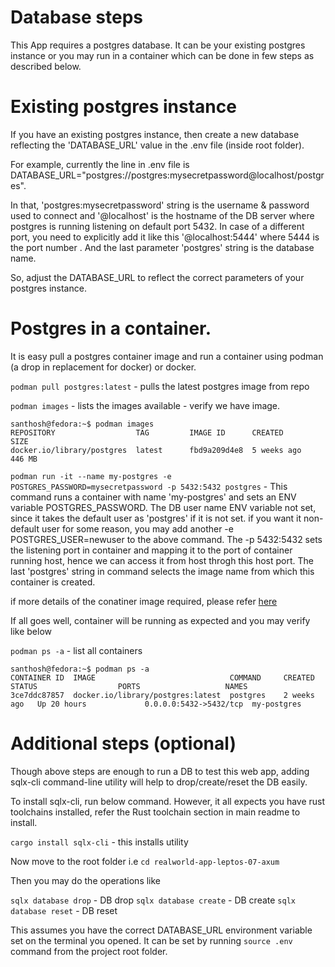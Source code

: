 
# Database steps

This App requires a postgres database. It can be your existing postgres instance or you may run in a container which can be done in few steps as described below.

# Existing postgres instance

If you have an existing postgres instance, then create a new database reflecting the 'DATABASE_URL' value in the .env file (inside root folder).

For example, currently the line in .env file is DATABASE_URL="postgres://postgres:mysecretpassword@localhost/postgres".

In that, 'postgres:mysecretpassword' string is the username & password used to connect and '@localhost' is the hostname of the DB server where postgres is running listening on default port 5432. In case of a different port, you need to explicitly add it like this '@localhost:5444' where 5444 is the port number . And the last parameter 'postgres' string is the database name.

So, adjust the DATABASE_URL to reflect the correct parameters of your postgres instance.


# Postgres in a container.

It is easy pull a postgres container image and run a container using podman (a drop in replacement for docker) or docker.


`podman pull postgres:latest`  - pulls the latest postgres image from repo

`podman images`  - lists the images available - verify we have image.

    santhosh@fedora:~$ podman images
    REPOSITORY                  TAG         IMAGE ID      CREATED        SIZE
    docker.io/library/postgres  latest      fbd9a209d4e8  5 weeks ago    446 MB



`podman run -it --name my-postgres -e POSTGRES_PASSWORD=mysecretpassword -p 5432:5432 postgres` - This command runs a container with name 'my-postgres' and sets an ENV variable POSTGRES_PASSWORD.
The DB user name ENV variable not set, since it takes the default user as 'postgres' if it is not set. if you want it non-default user for some reason, you may add another -e POSTGRES_USER=newuser to the above command.
The -p 5432:5432 sets the listening port in container and mapping it to the port of container running host, hence we can access it from host throgh this host port.
The last 'postgres' string in command selects the image name from which this container is created.

if more details of the conatiner image required, please refer [ here ](https://hub.docker.com/_/postgres)


If all goes well, container will be running as expected and you may verify like below

`podman ps -a`  - list all containers

    santhosh@fedora:~$ podman ps -a
    CONTAINER ID  IMAGE                              COMMAND     CREATED       STATUS                  PORTS                   NAMES
    3ce7ddc87857  docker.io/library/postgres:latest  postgres    2 weeks ago   Up 20 hours             0.0.0.0:5432->5432/tcp  my-postgres


# Additional steps (optional)

Though above steps are enough to run a DB to test this web app, adding sqlx-cli command-line utility will help to drop/create/reset the DB easily.

To install sqlx-cli, run below command. However, it all expects you have rust toolchains installed, refer the Rust toolchain section in main readme to install.

`cargo install sqlx-cli`  - this installs utility

Now move to the root folder i.e `cd realworld-app-leptos-07-axum`

Then you may do the operations like

`sqlx database drop`  - DB drop
`sqlx database create` - DB create
`sqlx database reset` - DB reset

This assumes you have the correct DATABASE_URL environment variable set on the terminal you opened. It can be set by running  `source .env` command from the project root folder.
